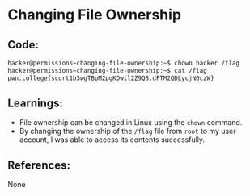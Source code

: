 # Changing File Ownership
## Code:
```bash
hacker@permissions~changing-file-ownership:~$ chown hacker /flag
hacker@permissions~changing-file-ownership:~$ cat /flag
pwn.college{scurt1b3wgTBpM2pgKOwil2Z9Q8.dFTM2QDLycjN0czW}
```
## Learnings:
- File ownership can be changed in Linux using the `chown` command.
- By changing the ownership of the `/flag` file from `root` to my user account, I was able to access its contents successfully.
## References:
None


